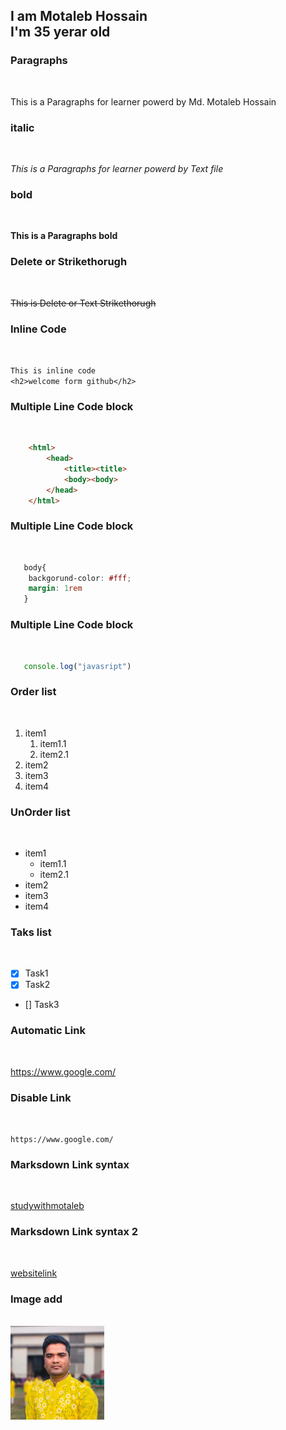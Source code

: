 <!------This is Markdown code----->
 I am Motaleb Hossain <br/> I'm 35 yerar old
 <br/>
 ---
### Paragraphs
<br/>
<p>This is a Paragraphs for learner powerd by Md. Motaleb Hossain</p>

### italic
<br/>

_This is a Paragraphs for learner powerd by Text file_

### bold
<br/>

__This is a Paragraphs bold__

### Delete or Strikethorugh
<br/>

~~This is Delete or Text Strikethorugh~~

### Inline Code
<br/>

`This is inline code`  
`<h2>welcome form github</h2>`


### Multiple Line Code block
<br/>

~~~html
    <html>
        <head>
            <title><title>
            <body><body>
        </head>
    </html>
~~~

### Multiple Line Code block
<br/>

~~~css
   body{
    backgorund-color: #fff;
    margin: 1rem
   }
~~~

### Multiple Line Code block
<br/>

~~~javascript
   console.log("javasript")
~~~

### Order list
<br/>

1. item1
    1. item1.1
    2. item2.1
2. item2
3. item3
4. item4

### UnOrder list
<br/>

- item1
    - item1.1
    - item2.1
- item2
- item3
- item4

### Taks list
<br/>

- [x] Task1
- [x] Task2
- [] Task3

### Automatic Link
<br/>

https://www.google.com/

### Disable Link
<br/>

`https://www.google.com/`

### Marksdown  Link syntax 
<br/>

[studywithmotaleb](https://www.google.com/)


### Marksdown  Link syntax 2 
<br/>

[studywithmotaleb]:[websitelink]

[websitelink](https://www.google.com/)

### Image add 
<br/>

<img src="image.jpg" height="150" width="150" title="Motaleb">
